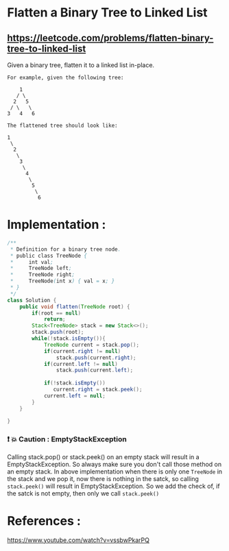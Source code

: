 # Flatten a Binary Tree to Linked List
## https://leetcode.com/problems/flatten-binary-tree-to-linked-list

Given a binary tree, flatten it to a linked list in-place.
```
For example, given the following tree:

    1
   / \
  2   5
 / \   \
3   4   6

The flattened tree should look like:

1
 \
  2
   \
    3
     \
      4
       \
        5
         \
          6
```

# Implementation :

```java
/**
 * Definition for a binary tree node.
 * public class TreeNode {
 *     int val;
 *     TreeNode left;
 *     TreeNode right;
 *     TreeNode(int x) { val = x; }
 * }
 */
class Solution {
    public void flatten(TreeNode root) {
        if(root == null)
            return;
        Stack<TreeNode> stack = new Stack<>();
        stack.push(root);
        while(!stack.isEmpty()){
            TreeNode current = stack.pop();
            if(current.right != null)
                stack.push(current.right);
            if(current.left != null)
                stack.push(current.left);
            
            if(!stack.isEmpty())
               current.right = stack.peek();
            current.left = null;
        } 
    }
    
}
```

### ❗️ 💥 Caution : EmptyStackException
Calling stack.pop() or stack.peek() on an empty stack will result in a EmptyStackException. So always make sure you don't call those method on an empty stack. In above implementation when there is only one `TreeNode` in the stack and we pop it, now there is nothing in the satck, so calling `stack.peek()` will result in EmptyStackException. So we add the check of, if the satck is not empty, then only we call `stack.peek()`



# References :
https://www.youtube.com/watch?v=vssbwPkarPQ
